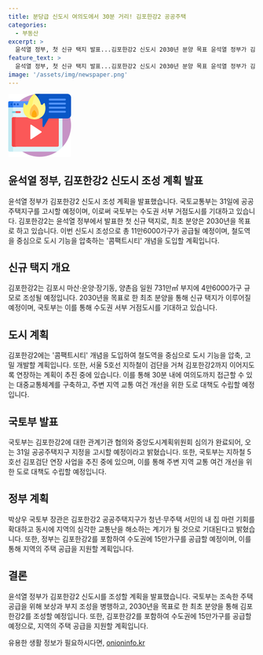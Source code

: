 ```yaml
---
title: 분당급 신도시 여의도에서 30분 거리! 김포한강2 공공주택
categories:
  - 부동산
excerpt: >
  윤석열 정부, 첫 신규 택지 발표...김포한강2 신도시 2030년 분양 목표 윤석열 정부가 김포한강2 신도시 731만㎡ 부지를 4만6000가구 규모로 조성한다. 국토부는 보상과 부지 조성 병행해 조속한 주택 공급을 계획하고, 이와 함께 지하철 5호선 연장 등 교통체계 구축도 추진한다. 박상우 국토부 장관은 15만가구 공급 계획을 발표했다.
feature_text: >
  윤석열 정부, 첫 신규 택지 발표...김포한강2 신도시 2030년 분양 목표 윤석열 정부가 김포한강2 신도시 731만㎡ 부지를 4만6000가구 규모로 조성한다. 국토부는 보상과 부지 조성 병행해 조속한 주택 공급을 계획하고, 이와 함께 지하철 5호선 연장 등 교통체계 구축도 추진한다. 박상우 국토부 장관은 15만가구 공급 계획을 발표했다.
image: '/assets/img/newspaper.png'
---
```


<p><img src="/assets/img/news.png" alt="rentncar 속보" /></p>

<h2>윤석열 정부, 김포한강2 신도시 조성 계획 발표</h2>

<p data-ke-size="size16">윤석열 정부가 김포한강2 신도시 조성 계획을 발표했습니다. 국토교통부는 31일에 공공주택지구를 고시할 예정이며, 이로써 국토부는 수도권 서부 거점도시를 기대하고 있습니다. 김포한강2는 윤석열 정부에서 발표한 첫 신규 택지로, 최초 분양은 2030년을 목표로 하고 있습니다. 이번 신도시 조성으로 총 11만6000가구가 공급될 예정이며, 철도역을 중심으로 도시 기능을 압축하는 '콤팩트시티' 개념을 도입할 계획입니다.</p>

<h2>신규 택지 개요</h2>

<p data-ke-size="size16">김포한강2는 김포시 마산·운양·장기동, 양촌읍 일원 731만㎡ 부지에 4만6000가구 규모로 조성될 예정입니다. 2030년을 목표로 한 최초 분양을 통해 신규 택지가 이루어질 예정이며, 국토부는 이를 통해 수도권 서부 거점도시를 기대하고 있습니다.</p>

<h2>도시 계획</h2>

<p data-ke-size="size16">김포한강2에는 '콤팩트시티' 개념을 도입하여 철도역을 중심으로 도시 기능을 압축, 고밀 개발할 계획입니다. 또한, 서울 5호선 지하철이 검단을 거쳐 김포한강2까지 이어지도록 연장하는 계획이 추진 중에 있습니다. 이를 통해 30분 내에 여의도까지 접근할 수 있는 대중교통체계를 구축하고, 주변 지역 교통 여건 개선을 위한 도로 대책도 수립할 예정입니다.</p>

<h2>국토부 발표</h2>

<p data-ke-size="size16">국토부는 김포한강2에 대한 관계기관 협의와 중앙도시계획위원회 심의가 완료되어, 오는 31일 공공주택지구 지정을 고시할 예정이라고 밝혔습니다. 또한, 국토부는 지하철 5호선 김포검단 연장 사업을 추진 중에 있으며, 이를 통해 주변 지역 교통 여건 개선을 위한 도로 대책도 수립할 예정입니다.</p>

<h2>정부 계획</h2>

<p data-ke-size="size16">박상우 국토부 장관은 김포한강2 공공주택지구가 청년·무주택 서민의 내 집 마련 기회를 확대하고 동시에 지역의 심각한 교통난을 해소하는 계기가 될 것으로 기대된다고 밝혔습니다. 또한, 정부는 김포한강2를 포함하여 수도권에 15만가구를 공급할 예정이며, 이를 통해 지역의 주택 공급을 지원할 계획입니다.</p>

<h2>결론</h2>

<p data-ke-size="size16">윤석열 정부가 김포한강2 신도시를 조성할 계획을 발표했습니다. 국토부는 조속한 주택 공급을 위해 보상과 부지 조성을 병행하고, 2030년을 목표로 한 최초 분양을 통해 김포한강2를 조성할 예정입니다. 또한, 김포한강2를 포함하여 수도권에 15만가구를 공급할 예정으로, 지역의 주택 공급을 지원할 계획입니다.</p>
유용한 생활 정보가 필요하시다면, <a href="https://onioninfo.kr" rel="dofollow">onioninfo.kr</a>


